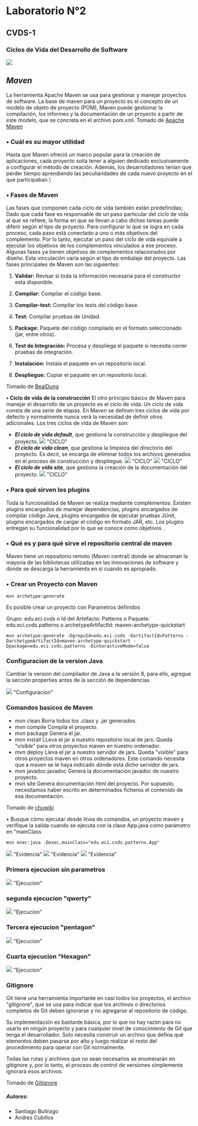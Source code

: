 
# **Laboratorio N°2**
## **CVDS-1**
### **Ciclos de Vida del Desarrollo de Software**

![](https://github.com/DonSantiagoS/LAB2CVDS/blob/master/Imagenes/Logo.png)


## _Maven_

La herramienta Apache Maven se usa para gestionar y manejar proyectos de software. La base de maven para un proyecto es el concepto de un modelo de objeto de proyecto (POM), Maven puede gestionar la compilación, los informes y la documentación de un proyecto a partir de este modelo, que se concreta en el archivo pom.xml.
Tomado de [Apache Maven][2]

### **•	Cuál es su mayor utilidad**
Hasta que Maven ofreció un marco popular para la creación de aplicaciones, cada proyecto solía tener a alguien dedicado exclusivamente a configurar el método de creación.
Además, los desarrolladores tenían que perder tiempo aprendiendo las peculiaridades de cada nuevo proyecto en el que participaban.\


### **•	Fases de Maven**
Las fases que componen cada ciclo de vida también están predefinidas; Dado que cada fase es responsable de un paso particular del ciclo de vida al que se refiere, la forma en que se llevan a cabo dichas tareas puede diferir según el tipo de proyecto. Para configurar lo que se logra en cada proceso, cada paso está conectado a uno o más objetivos del complemento. Por lo tanto, ejecutar un paso del ciclo de vida equivale a ejecutar los objetivos de los complementos vinculados a ese proceso. Algunas fases ya tienen objetivos de complementos relacionados por diseño. Esta vinculación varía según el tipo de embalaje del proyecto.
Las fases principales de Maven son las siguientes:

1. **Validar:** Revisar si toda la información necesaria para el constructor esta disponible.

2. **Compilar:** Compilar el código base.
3. **Compilar-test:** Compilar los tests del código base.
4. **Test:** Compilar pruebas de Unidad.
5. **Package:** Paquete del código compilado en el formato seleccionado (jar, entre otros).
6. **Test de Integración:** Procesa y despliega el paquete si necesita correr pruebas de integración.
7. **Instalación:** Instala el paquete en un repositorio local.
8. **Despliegue:** Copiar el paquete en un repositorio local.

Tomado de [BealDung][3]

**•	Ciclo de vida de la construcción**
El otro principio básico de Maven para manejar el desarrollo de un proyecto es el ciclo de vida. Un ciclo de vida consta de una serie de etapas. En Maven se definen tres ciclos de vida por defecto y normalmente nunca verá la necesidad de definir otros adicionales. Los tres ciclos de vida de Maven son:

* **_El ciclo de vida default_**, que gestiona la construcción y despliegue del proyecto.
![](https://github.com/DonSantiagoS/LAB2CVDS/blob/master/Imagenes/Ciclo1.PNG) "CICLO"
* **_El ciclo de vida clean_**, que gestiona la limpieza del directorio del proyecto. Es decir, se encarga de eliminar todos los archivos generados en el proceso de construcción y despliegue.
![](https://github.com/DonSantiagoS/LAB2CVDS/blob/master/Imagenes/Ciclo2.PNG) "CICLO"
![](https://github.com/DonSantiagoS/LAB2CVDS/blob/master/Imagenes/Ciclo2-1.PNG) "CICLO"
* **_El ciclo de vida site_**, que gestiona la creación de la documentación del proyecto.
![](https://github.com/DonSantiagoS/LAB2CVDS/blob/master/Imagenes/Ciclo3.PNG) "CICLO"

### **•	Para qué sirven los plugins**

Toda la funcionalidad de Maven se realiza mediante complementos. Existen plugins encargados de manejar dependencias, plugins encargados de compilar código Java, plugins encargados de ejecutar pruebas JUnit, plugins encargados de cargar el código en formato JAR, etc. Los plugins entregan su funcionalidad por lo que se conoce como objetivos .

### **•	Qué es y para qué sirve el repositorio central de maven**

Maven tiene un repositorio remoto (Maven central) donde se almacenan la mayoría de las bibliotecas utilizadas en las innovaciones de software y donde se descarga la herramienta en sí cuando es apropiado. 



### **•	Crear un Proyecto con Maven**
```
mvn archetype:generate
```
Es posible crear un proyecto con Parametros definidos

Grupo: edu.eci.cvds
o	Id del Artefacto: Patterns
o	Paquete: edu.eci.cvds.patterns
o	archetypeArtifactId: maven-archetype-quickstart
```
mvn archetype:generate -DgropuId=edu.eci.cvds -DartifactId=Patterns -DarchetypeArtifactId=maven-archetype-quickstart -Dpackage=edu.eci.cvds.patterns -DinteractiveMode=false
```
### **Configuracion de la version Java**

Cambiar la version del compilador de Java a la versión 8, para ello, agregue la sección properties antes de la sección de dependencias

![](https://github.com/DonSantiagoS/LAB2CVDS/blob/master/Imagenes/Configuracion.PNG) "Configuracion"

### **Comandos basicos de Maven**

+ mvn clean Borra todos los .class y .jar generados.
+ mvn compile Compila el proyecto.
+ mvn package Genera el jar.
+ mvn install LLeva el jar a nuestro repositorio local de jars. Queda "visible" para otros proyectos maven en nuestro ordenador.
+ mvn deploy Lleva el jar a nuestro servidor de jars. Queda "visible" para otros proyectos maven en otros ordenadores. Este comando necesita que a maven se le haya indicado dónde está dicho servidor de jars.
+ mvn javadoc:javadoc Genera la documentación javadoc de nuestro proyecto.
+ mvn site Genera documentación html del proyecto. Por supuesto, necesitamos haber escrito en determinados ficheros el contenido de esa documentación.

Tomado de [chuwiki][4]

•	Busque cómo ejecutar desde línea de comandos, un proyecto maven y verifique la salida cuando se ejecuta con la clase App.java como parámetro en "mainClass

```
mvn exec:java -Dexec.mainClass="edu.eci.cvds.patterns.App"
```

![](https://github.com/DonSantiagoS/LAB2CVDS/blob/master/Imagenes/Evidencia1.jpeg) "Evidencia"
![](https://github.com/DonSantiagoS/LAB2CVDS/blob/master/Imagenes/Evidencia2.jpeg) "Evidencia"
![](https://github.com/DonSantiagoS/LAB2CVDS/blob/master/Imagenes/Evidencia3.jpeg) "Evidencia"

### Primera ejecucion sin parametros
![](https://github.com/DonSantiagoS/LAB2CVDS/blob/master/Imagenes/ejecucion1.PNG) "Ejecucion"
### segunda ejecucion "qwerty"
![](https://github.com/DonSantiagoS/LAB2CVDS/blob/master/Imagenes/ejecucion2.png) "Ejecucion"
### Tercera ejecucion "pentagon"
![](https://github.com/DonSantiagoS/LAB2CVDS/blob/master/Imagenes/ejecucion3.png) "Ejecucion"
### Cuarta ejecucion "Hexagon"
![](https://github.com/DonSantiagoS/LAB2CVDS/blob/master/Imagenes/ejecucion4.png) "Ejecucion"

### **Gitignore**

Git tiene una herramienta importante en casi todos los proyectos, el archivo "gitignore", que se usa para indicar que los archivos o directorios completos de Git deben ignorarse y no agregarse al repositorio de código.

Su implementación es bastante básica, por lo que no hay razón para no usarlo en ningún proyecto y para cualquier nivel de conocimiento de Git que tenga el desarrollador. Solo necesita construir un archivo que defina qué elementos deben pasarse por alto y luego realizar el resto del procedimiento para operar con Git normalmente.

Todas las rutas y archivos que no sean necesarios se enumerarán en gitignore y, por lo tanto, el proceso de control de versiones simplemente ignorará esos archivos.

Tomado de [Gitignore][1]

##### Autores:
 * Santiago Buitrago
 * Andres Cubillos

[1]:https://desarrolloweb.com/articulos/archivo-gitignore.html#:~:text=Qu%C3%A9%20es%20el%20archivo%20gitignore,subir%20al%20repositorio%20de%20c%C3%B3digo.
[2]:https://maven.apache.org/
[3]:https://www.baeldung.com/maven-goals-phases
[4]:http://chuwiki.chuidiang.org/index.php?title=Tareas_b%C3%A1sicas_de_Maven

